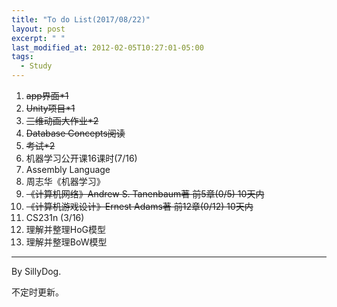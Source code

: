 ```yaml
---
title: "To do List(2017/08/22)"
layout: post
excerpt: " "
last_modified_at: 2012-02-05T10:27:01-05:00
tags:
  - Study
---
```




1. ~~app界面*1~~
2. ~~Unity项目*1~~
3. ~~三维动画大作业*2~~
4. ~~Database Concepts阅读~~
5. ~~考试*2~~
6. 机器学习公开课16课时(7/16)
7. Assembly Language
8. 周志华《机器学习》
9. ~~《计算机网络》Andrew S. Tanenbaum著 前5章(0/5) 10天内~~
10. ~~《计算机游戏设计》Ernest Adams著 前12章(0/12) 10天内~~
11. CS231n (3/16)
12. 理解并整理HoG模型
13. 理解并整理BoW模型

------

By SillyDog.

不定时更新。
